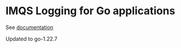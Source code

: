 IMQS Logging for Go applications
================================

See [documentation](https://godoc.org/github.com/IMQS/log)

Updated to go-1.22.7
